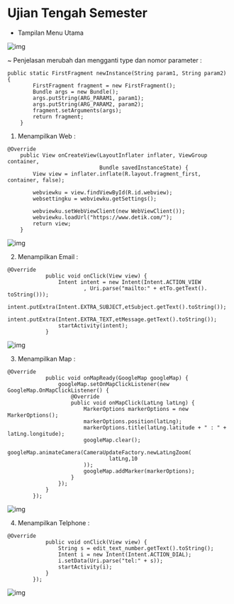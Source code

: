 # Ujian Tengah Semester

* Tampilan Menu Utama

![img](https://github.com/zaenalmusthofa86/UTS-ZaenalMustofa-311810782-TI.18.D1-UTSApps/blob/main/img/1.JPG)

~ Penjelasan merubah dan mengganti type dan nomor parameter :

```
public static FirstFragment newInstance(String param1, String param2) {
        FirstFragment fragment = new FirstFragment();
        Bundle args = new Bundle();
        args.putString(ARG_PARAM1, param1);
        args.putString(ARG_PARAM2, param2);
        fragment.setArguments(args);
        return fragment;
    }
```

1. Menampilkan Web :

```
@Override
    public View onCreateView(LayoutInflater inflater, ViewGroup container,
                             Bundle savedInstanceState) {
        View view = inflater.inflate(R.layout.fragment_first, container, false);

        webviewku = view.findViewById(R.id.webview);
        websettingku = webviewku.getSettings();

        webviewku.setWebViewClient(new WebViewClient());
        webviewku.loadUrl("https://www.detik.com/");
        return view;
    }
```

![img](https://github.com/zaenalmusthofa86/UTS-ZaenalMustofa-311810782-TI.18.D1-UTSApps/blob/main/img/2.JPG)

2. Menampilkan Email :

```
@Override
            public void onClick(View view) {
                Intent intent = new Intent(Intent.ACTION_VIEW
                        , Uri.parse("mailto:" + etTo.getText(). toString()));
                intent.putExtra(Intent.EXTRA_SUBJECT,etSubject.getText().toString());
                intent.putExtra(Intent.EXTRA_TEXT,etMessage.getText().toString());
                startActivity(intent);
            }
```

![img](https://github.com/zaenalmusthofa86/UTS-ZaenalMustofa-311810782-TI.18.D1-UTSApps/blob/main/img/3.JPG)

3. Menampilkan Map :

```
@Override
            public void onMapReady(GoogleMap googleMap) {
                googleMap.setOnMapClickListener(new GoogleMap.OnMapClickListener() {
                    @Override
                    public void onMapClick(LatLng latLng) {
                        MarkerOptions markerOptions = new MarkerOptions();
                        markerOptions.position(latLng);
                        markerOptions.title(latLng.latitude + " : " + latLng.longitude);
                        googleMap.clear();
                        googleMap.animateCamera(CameraUpdateFactory.newLatLngZoom(
                                latLng,10
                        ));
                        googleMap.addMarker(markerOptions);
                    }
                });
            }
        });
```

![img](https://github.com/zaenalmusthofa86/UTS-ZaenalMustofa-311810782-TI.18.D1-UTSApps/blob/main/img/4.JPG)

4. Menampilkan Telphone :

```
@Override
            public void onClick(View view) {
                String s = edit_text_number.getText().toString();
                Intent i = new Intent(Intent.ACTION_DIAL);
                i.setData(Uri.parse("tel:" + s));
                startActivity(i);
            }
        });
```

![img](https://github.com/zaenalmusthofa86/UTS-ZaenalMustofa-311810782-TI.18.D1-UTSApps/blob/main/img/5.JPG)

